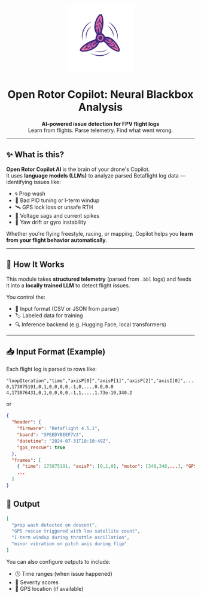 <p align="center">
  <img src="docs/logo.png" alt="Open Rotor Copilot Logo" width="180"/>
</p>

<h1 align="center">Open Rotor Copilot: Neural Blackbox Analysis</h1>

<p align="center">
  <strong>AI-powered issue detection for FPV flight logs</strong><br/>
  Learn from flights. Parse telemetry. Find what went wrong.
</p>

---

## ✨ What is this?

**Open Rotor Copilot AI** is the brain of your drone's Copilot.  
It uses **language models (LLMs)** to analyze parsed Betaflight log data — identifying issues like:

- 🌀 Prop wash
- 🚨 Bad PID tuning or I-term windup
- 🛰️ GPS lock loss or unsafe RTH
- 🔋 Voltage sags and current spikes
- 🧭 Yaw drift or gyro instability

Whether you're flying freestyle, racing, or mapping, Copilot helps you **learn from your flight behavior automatically**.

---

## 🧠 How It Works

This module takes **structured telemetry** (parsed from `.bbl` logs) and feeds it into a **locally trained LLM** to detect flight issues.

You control the:
- 💾 Input format (CSV or JSON from parser)
- 🏷️ Labeled data for training
- 🔍 Inference backend (e.g. Hugging Face, local transformers)

---

## 📥 Input Format (Example)

Each flight log is parsed to rows like:

```csv
"loopIteration","time","axisP[0]","axisP[1]","axisP[2]","axisI[0]",...,"gpsDistance","gpsHomeAzimuth"
0,173075191,0,1,0,0,0,0,-1,0,...,0.0,0.0
4,173076431,0,1,0,0,0,0,-1,1,...,1.73e-10,340.2
```

or

```json
{
  "header": {
    "firmware": "Betaflight 4.5.1",
    "board": "SPEEDYBEEF7V3",
    "datetime": "2024-07-31T18:10:49Z",
    "gps_rescue": true
  },
  "frames": [
    { "time": 173075191, "axisP": [0,1,0], "motor": [348,348,...], "GPS_numSat": 8 },
    ...
  ]
}
```

## 🧠 Output

```json
[
  "prop wash detected on descent",
  "GPS rescue triggered with low satellite count",
  "I-term windup during throttle oscillation",
  "minor vibration on pitch axis during flip"
]
```

You can also configure outputs to include:
- 🕓 Time ranges (when issue happened)
- 🚦 Severity scores
- 📍 GPS location (if available)
